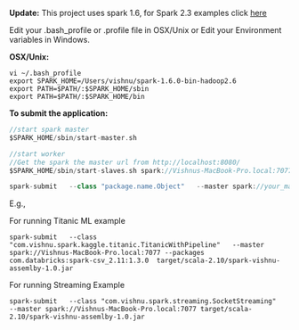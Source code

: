 **Update:** This project uses spark 1.6, for Spark 2.3 examples click [here](https://github.com/soniclavier/bigdata-notebook/tree/master/spark_23)


Edit your .bash_profile or .profile file in OSX/Unix or Edit your Environment variables in Windows.

**OSX/Unix:**
```b
vi ~/.bash_profile
export SPARK_HOME=/Users/vishnu/spark-1.6.0-bin-hadoop2.6
export PATH=$PATH/:$SPARK_HOME/sbin
export PATH=$PATH/:$SPARK_HOME/bin
```
**To submit the application:**
```scala
//start spark master
$SPARK_HOME/sbin/start-master.sh

//start worker
//Get the spark the master url from http://localhost:8080/
$SPARK_HOME/sbin/start-slaves.sh spark://Vishnus-MacBook-Pro.local:7077

spark-submit   --class "package.name.Object"   --master spark://your_master_server:7077 target/path/to/your/jar_file.jar
```

E.g.,

For running Titanic ML example
```
spark-submit   --class "com.vishnu.spark.kaggle.titanic.TitanicWithPipeline"   --master spark://Vishnus-MacBook-Pro.local:7077 --packages com.databricks:spark-csv_2.11:1.3.0  target/scala-2.10/spark-vishnu-assemlby-1.0.jar
```

For running Streaming Example
```
spark-submit   --class "com.vishnu.spark.streaming.SocketStreaming"   --master spark://Vishnus-MacBook-Pro.local:7077 target/scala-2.10/spark-vishnu-assemlby-1.0.jar
```
